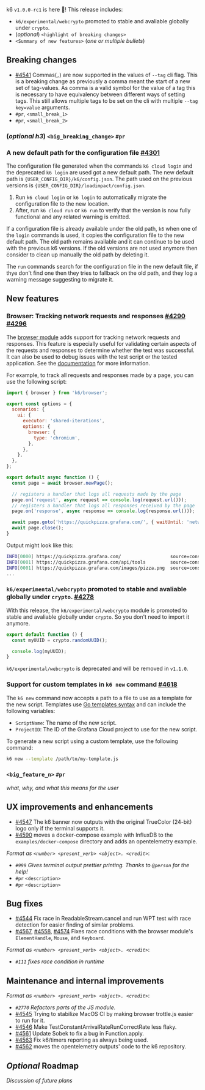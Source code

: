 k6 `v1.0.0-rc1` is here 🎉! This release includes:

- `k6/experimental/webcrypto` promoted to stable and avaliable globally under `crypto`.
- (_optional_) `<highlight of breaking changes>`
- `<Summary of new features>` (_one or multiple bullets_)


## Breaking changes

- [#4541](https://github.com/grafana/k6/pull/4541) Commas(`,`) are now supported in the values of `--tag` cli flag. This is a breaking change as previously a comma meant the start of a new set of tag-values. As comma is a valid symbol for the value of a tag this is necessary to have equivalency between different ways of setting tags. This still allows multiple tags to be set on the cli with multiple `--tag key=value` arguments.
- `#pr`, `<small_break_1>`
- `#pr`, `<small_break_2>`

### (_optional h3_) `<big_breaking_change>` `#pr`

### A new default path for the configuration file [#4301](https://github.com/grafana/k6/pull/4301)

The configuration file generated when the commands `k6 cloud login` and the deprecated `k6 login` are used got a new default path. The new default path is `{USER_CONFIG_DIR}/k6/config.json`.
The path used on the previous versions is `{USER_CONFIG_DIR}/loadimpact/config.json`.

1. Run `k6 cloud login` or `k6 login` to automatically migrate the configuration file to the new location.
2. After, run `k6 cloud run` or `k6 run` to verify that the version is now fully functional and any related warning is emitted.

If a configuration file is already available under the old path, `k6` when one of the `login` commands is used, it copies the configuration file to the new default path. The old path remains available and it can continue to be used with the previous k6 versions.
If the old versions are not used anymore then consider to clean up manually the old path by deleting it.

The `run` commands search for the configuration file in the new default file, if thye don't find one then they tries to fallback on the old path, and they log a warning message suggesting to migrate it.

## New features

### Browser: Tracking network requests and responses [#4290](https://github.com/grafana/k6/issues/4290) [#4296](https://github.com/grafana/k6/issues/4296)

The [browser module](https://grafana.com/docs/k6/latest/javascript-api/k6-browser/) adds support for tracking network requests and responses. This feature is especially useful for validating certain aspects of the requests and responses to determine whether the test was successful. It can also be used to debug issues with the test script or the tested application. See the [documentation](https://grafana.com/docs/k6/latest/javascript-api/k6-browser/page/on/) for more information.

For example, to track all requests and responses made by a page, you can use the following script:

```javascript
import { browser } from 'k6/browser';

export const options = {
  scenarios: {
    ui: {
      executor: 'shared-iterations',
      options: {
        browser: {
          type: 'chromium',
        },
      },
    },
  },
};

export default async function () {
  const page = await browser.newPage();

  // registers a handler that logs all requests made by the page
  page.on('request', async request => console.log(request.url()));
  // registers a handler that logs all responses received by the page
  page.on('response', async response => console.log(response.url()));

  await page.goto('https://quickpizza.grafana.com/', { waitUntil: 'networkidle' });
  await page.close();
}
```

Output might look like this:

```bash
INFO[0000] https://quickpizza.grafana.com/                  source=console
INFO[0001] https://quickpizza.grafana.com/api/tools         source=console
INFO[0001] https://quickpizza.grafana.com/images/pizza.png  source=console
...
```

### `k6/experimental/webcrypto` promoted to stable and avaliable globally under `crypto`. [#4278](https://github.com/grafana/k6/pull/4278)

With this release, the `k6/experimental/webcrypto` module is promoted to stable and avaliable globally under `crypto`. So you don't need to import it anymore.

```javascript
export default function () {
  const myUUID = crypto.randomUUID();

  console.log(myUUID);
}
```

`k6/experimental/webcrypto` is deprecated and will be removed in `v1.1.0`.

### Support for custom templates in `k6 new` command [#4618](https://github.com/grafana/k6/pull/4618)

The `k6 new` command now accepts a path to a file to use as a template for the new script. Templates use [Go templates syntax](https://pkg.go.dev/text/template#pkg-overview) and can include the following variables:

- `ScriptName`: The name of the new script.
- `ProjectID`: The ID of the Grafana Cloud project to use for the new script.

To generate a new script using a custom template, use the following command:

```sh
k6 new --template /path/to/my-template.js
```

### `<big_feature_n>` `#pr`

_what, why, and what this means for the user_

## UX improvements and enhancements

- [#4547](https://github.com/grafana/k6/pull/4547) The k6 banner now outputs with the original TrueColor (24-bit) logo only if the terminal supports it.
- [#4590](https://github.com/grafana/k6/pull/4590) moves a docker-compose example with InfluxDB to the `examples/docker-compose` directory and adds an opentelemetry example.

_Format as `<number> <present_verb> <object>. <credit>`_:

- _`#999` Gives terminal output prettier printing. Thanks to `@person` for the help!_
- `#pr` `<description>`
- `#pr` `<description>`

## Bug fixes

- [#4544](https://github.com/grafana/k6/pull/4544) Fix race in ReadableStream.cancel and run WPT test with race detection for easier finding of similar problems.
- [#4567](https://github.com/grafana/k6/pull/4567), [#4558](https://github.com/grafana/k6/pull/4558), [#4574](https://github.com/grafana/k6/pull/4574) Fixes race conditions with the browser module's `ElementHandle`, `Mouse`, and `Keyboard`.

_Format as `<number> <present_verb> <object>. <credit>`_:
- _`#111` fixes race condition in runtime_

## Maintenance and internal improvements

_Format as `<number> <present_verb> <object>. <credit>`_:
- _`#2770` Refactors parts of the JS module._
- [#4545](https://github.com/grafana/k6/pull/4545) Trying to stabilize MacOS CI by making browser trottle.js easier to run for it.
- [#4546](https://github.com/grafana/k6/pull/4546) Make TestConstantArrivalRateRunCorrectRate less flaky.
- [#4561](https://github.com/grafana/k6/pull/4561) Update Sobek to fix a bug in Function.apply.
- [#4563](https://github.com/grafana/k6/pull/4563) Fix k6/timers reporting as always being used.
- [#4562](https://github.com/grafana/k6/pull/4562) moves the opentelemetry outputs' code to the k6 repository.

## _Optional_ Roadmap

_Discussion of future plans_
